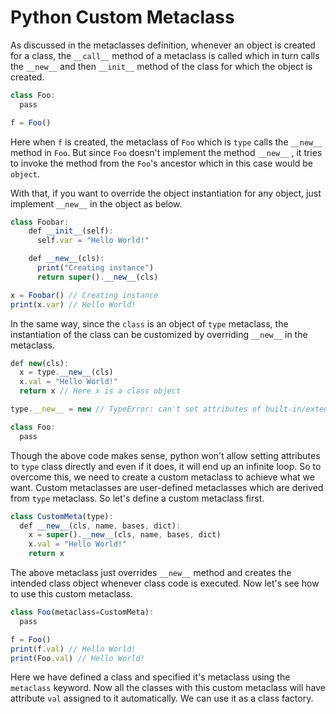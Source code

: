 # Python Custom Metaclass

As discussed in the metaclasses definition, whenever an object is created for a class, the `__call__` method of a metaclass is called which in turn calls the `__new__` and then `__init__` method of the class for which the object is created.

```jsx
class Foo:
  pass

f = Foo()
```

Here when `f` is created, the metaclass of `Foo` which is `type` calls the `__new__` method in `Foo`. But since `Foo` doesn't implement the method `__new__` , it tries to invoke the method from the `Foo`'s ancestor which in this case would be `object`.

With that, if you want to override the object instantiation for any object, just implement `__new__` in the object as below. 

```jsx
class Foobar:
    def __init__(self):
      self.var = "Hello World!"

    def __new__(cls):
      print("Creating instance")
      return super().__new__(cls)

x = Foobar() // Creating instance
print(x.var) // Hello World!
```

In the same way, since the `class` is an object of `type` metaclass, the instantiation of the class can be customized by overriding `__new__` in the metaclass.

```jsx
def new(cls):
  x = type.__new__(cls)
  x.val = "Hello World!"
  return x // Here x is a class object

type.__new__ = new // TypeError: can't set attributes of built-in/extension type 'type' 

class Foo:
  pass
```

Though the above code makes sense, python won't allow setting attributes to `type` class directly and even if it does, it will end up an infinite loop. So to overcome this, we need to create a custom metaclass to achieve what we want. Custom metaclasses are user-defined metaclasses which are derived from `type` metaclass. So let's define a custom metaclass first.

 

```jsx
class CustomMeta(type):
  def __new__(cls, name, bases, dict):
    x = super().__new__(cls, name, bases, dict)
    x.val = "Hello World!"
    return x
```

The above metaclass just overrides `__new__` method and creates the intended class object whenever class code is executed. Now let's see how to use this custom metaclass.

```jsx
class Foo(metaclass=CustomMeta):
  pass

f = Foo()
print(f.val) // Hello World!
print(Foo.val) // Hello World!
```

Here we have defined a class and specified it's metaclass using the `metaclass` keyword. Now all the classes with this custom metaclass will have attribute `val` assigned to it automatically. We can use it as a class factory.